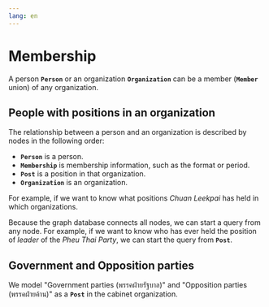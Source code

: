 ```yaml
---
lang: en
---
```


# Membership

A person **`Person`** or an organization **`Organization`** can be a member (**`Member`** union) of any organization.

## People with positions in an organization

The relationship between a person and an organization is described by nodes in the following order:

- **`Person`** is a person.
- **`Membership`** is membership information, such as the format or period.
- **`Post`** is a position in that organization.
- **`Organization`** is an organization.

For example, if we want to know what positions _Chuan Leekpai_ has held in which organizations.

<QueryGraph query="query People($where: PersonWhere) { people(where: $where) { id name_en memberships { id label start_date end_date posts { id role organizations { id name_en name classification } } } } }" :variables='{ "where": { "firstname_en_EQ": "Chuan", "lastname_en_EQ": "Leekpai" } }'></QueryGraph>

Because the graph database connects all nodes, we can start a query from any node. For example, if we want to know who has ever held the position of _leader_ of the _Pheu Thai Party_, we can start the query from **`Post`**.

<QueryGraph query="query Posts($where: PostWhere) { posts(where: $where) { id role organizations { id name_en name } memberships { id start_date end_date members { ... on Person { id name_en } } } } }
" :variables='{ "where": { "role_EQ": "หัวหน้าพรรคการเมือง", "organizations_SOME": { "id_EQ": "พรรคเพื่อไทย" } } }'></QueryGraph>

## Government and Opposition parties

We model "Government parties (พรรคฝ่ายรัฐบาล)" and "Opposition parties (พรรคฝ่ายค้าน)" as a **`Post`** in the cabinet organization.

<QueryGraph query="query Organizations($where: OrganizationWhere, $postsWhere2: PostWhere) { organizations(where: $where) { id name_en posts(where: $postsWhere2) { id role memberships { id start_date end_date members { ... on Organization { id name } } } } } }" :variables='{ "where": { "id_EQ": "คณะรัฐมนตรี-63" }, "postsWhere2": { "role_STARTS_WITH": "พรรคฝ่าย" } }'></QueryGraph>
